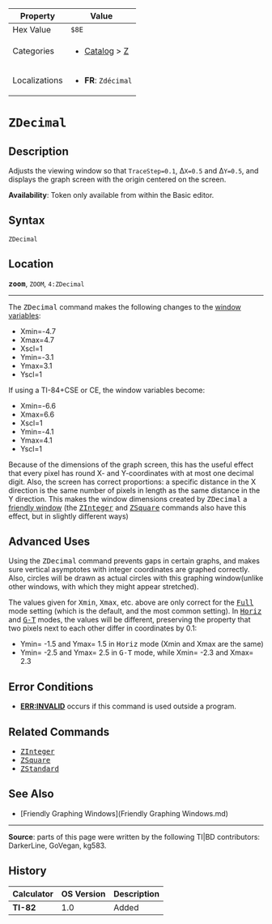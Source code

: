 | Property      | Value |
|---------------|-------|
| Hex Value     | `$8E`|
| Categories    | <ul><li>[Catalog](<../categories/Catalog.md>) > [Z](<../categories/Catalog.md#Z>)</li></ul> |
| Localizations | <ul><li><b>FR</b>: `Zdécimal`</li></ul> |

# `ZDecimal`

## Description
Adjusts the viewing window so that `TraceStep=0.1`, Δ`X=0.5` and Δ`Y=0.5`, and displays the graph screen with the origin centered on the screen.


<b>Availability</b>: Token only available from within the Basic editor.

## Syntax
`ZDecimal`

## Location
<tt><kbd><b>zoom</b></kbd></tt>, `ZOOM`, `4:ZDecimal`
<hr>

The <tt>ZDecimal</tt> command makes the following changes to the [window variables](system-variables#window):

*   Xmin=-4.7
*   Xmax=4.7
*   Xscl=1
*   Ymin=-3.1
*   Ymax=3.1
*   Yscl=1

If using a TI-84+CSE or CE, the window variables become:

*   Xmin=-6.6
*   Xmax=6.6
*   Xscl=1
*   Ymin=-4.1
*   Ymax=4.1
*   Yscl=1

Because of the dimensions of the graph screen, this has the useful effect that every pixel has round X- and Y-coordinates with at most one decimal digit. Also, the screen has correct proportions: a specific distance in the X direction is the same number of pixels in length as the same distance in the Y direction. This makes the window dimensions created by <tt>ZDecimal</tt> a [friendly window](friendly-window) (the <tt><a href="ZInteger.md">ZInteger</a></tt> and <tt><a href="ZSquare.md">ZSquare</a></tt> commands also have this effect, but in slightly different ways)

## Advanced Uses

Using the <tt>ZDecimal</tt> command prevents gaps in certain graphs, and makes sure vertical asymptotes with integer coordinates are graphed correctly. Also, circles will be drawn as actual circles with this graphing window(unlike other windows, with which they might appear stretched).

The values given for <tt>Xmin</tt>, <tt>Xmax</tt>, etc. above are only correct for the <tt><a href="Full.md">Full</a></tt> mode setting (which is the default, and the most common setting). In <tt><a href="Horiz.md">Horiz</a></tt> and <tt><a href="G-T.md">G-T</a></tt> modes, the values will be different, preserving the property that two pixels next to each other differ in coordinates by 0.1:

*   Ymin= -1.5 and Ymax= 1.5 in <tt>Horiz</tt> mode (Xmin and Xmax are the same)
*   Ymin= -2.5 and Ymax= 2.5 in <tt>G-T</tt> mode, while Xmin= -2.3 and Xmax= 2.3

## Error Conditions

*   **[ERR:INVALID](errors#invalid)** occurs if this command is used outside a program.

## Related Commands

*   <tt><a href="ZInteger.md">ZInteger</a></tt>
*   <tt><a href="ZSquare.md">ZSquare</a></tt>
*   <tt><a href="ZStandard.md">ZStandard</a></tt>

## See Also

*   [Friendly Graphing Windows](Friendly Graphing Windows.md)

* * *

**Source**: parts of this page were written by the following TI|BD contributors: DarkerLine, GoVegan, kg583.

## History
| Calculator | OS Version | Description |
|------------|------------|-------------|
| <b>TI-82</b> | 1.0 | Added |


